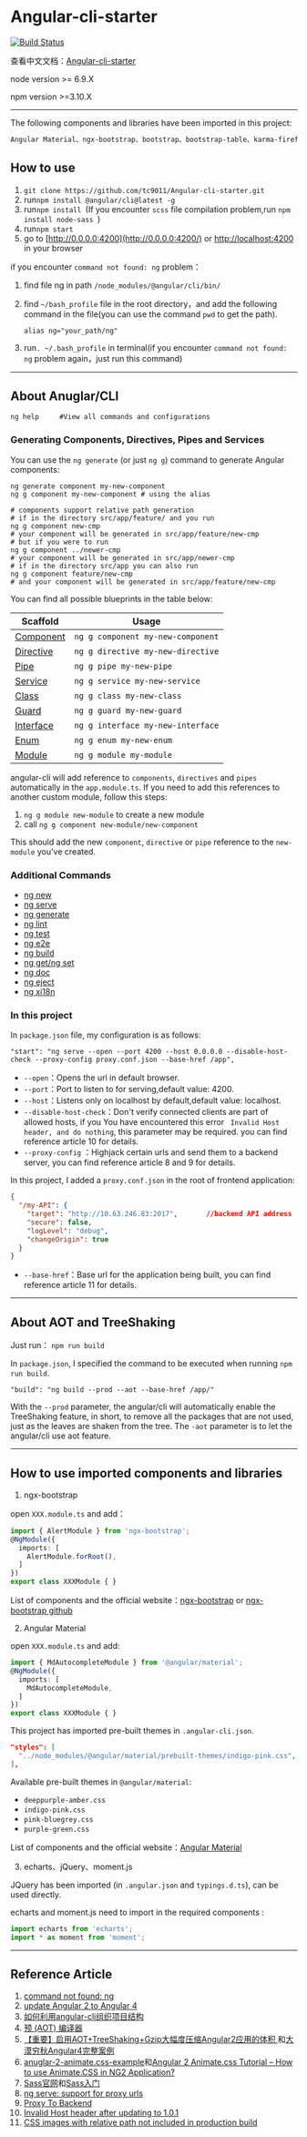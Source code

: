 # Angular-cli-starter

[![Build Status](https://travis-ci.org/tc9011/Angular-cli-starter.svg?branch=master)](https://travis-ci.org/tc9011/Angular-cli-starter)



查看中文文档：[Angular-cli-starter](https://github.com/tc9011/Angular-cli-starter/blob/master/README_CN.md)

node version >= 6.9.X

npm  version >=3.10.X

***

The following components and libraries have been imported  in this project:

```html
Angular Material、ngx-bootstrap、bootstrap、bootstrap-table、karma-firefox-launcher、fontawesome、echarts、jQuery、moment.js  
```

## How to use

1. `git clone https://github.com/tc9011/Angular-cli-starter.git`
2. run`npm install @angular/cli@latest -g`
3. run`npm install `(If you encounter `scss` file compilation problem,run `npm install node-sass `)
4. run`npm start`
5. go to [http://0.0.0.0:4200](http://0.0.0.0:4200/) or [http://localhost:4200](http://localhost:4200/) in your browser

if you  encounter `command not found: ng` problem：

1. find file ng in path `/node_modules/@angular/cli/bin/`

2. find `~/bash_profile` file in the root directory，and add the following  command in the file(you can use  the command `pwd` to get the path).

   `alias ng="your_path/ng"`

3. run`. ~/.bash_profile` in terminal(if you  encounter `command not found: ng` problem again，just run this command)

***

## About Anuglar/CLI

```shell
ng help		#View all commands and configurations
```

### Generating Components, Directives, Pipes and Services

You can use the `ng generate` (or just `ng g`) command to generate Angular components:

```shell
ng generate component my-new-component
ng g component my-new-component # using the alias

# components support relative path generation
# if in the directory src/app/feature/ and you run
ng g component new-cmp
# your component will be generated in src/app/feature/new-cmp
# but if you were to run
ng g component ../newer-cmp
# your component will be generated in src/app/newer-cmp
# if in the directory src/app you can also run
ng g component feature/new-cmp
# and your component will be generated in src/app/feature/new-cmp
```

You can find all possible blueprints in the table below:

| Scaffold                                 | Usage                             |
| ---------------------------------------- | --------------------------------- |
| [Component](https://github.com/angular/angular-cli/wiki/generate-component) | `ng g component my-new-component` |
| [Directive](https://github.com/angular/angular-cli/wiki/generate-directive) | `ng g directive my-new-directive` |
| [Pipe](https://github.com/angular/angular-cli/wiki/generate-pipe) | `ng g pipe my-new-pipe`           |
| [Service](https://github.com/angular/angular-cli/wiki/generate-service) | `ng g service my-new-service`     |
| [Class](https://github.com/angular/angular-cli/wiki/generate-class) | `ng g class my-new-class`         |
| [Guard](https://github.com/angular/angular-cli/wiki/generate-guard) | `ng g guard my-new-guard`         |
| [Interface](https://github.com/angular/angular-cli/wiki/generate-interface) | `ng g interface my-new-interface` |
| [Enum](https://github.com/angular/angular-cli/wiki/generate-enum) | `ng g enum my-new-enum`           |
| [Module](https://github.com/angular/angular-cli/wiki/generate-module) | `ng g module my-module`           |

angular-cli will add reference to `components`, `directives` and `pipes` automatically in the `app.module.ts`. If you need to add this references to another custom module, follow this steps:

1. `ng g module new-module` to create a new module
2. call `ng g component new-module/new-component`

This should add the new `component`, `directive` or `pipe` reference to the `new-module` you've created.

### Additional Commands

- [ng new](https://github.com/angular/angular-cli/wiki/new)
- [ng serve](https://github.com/angular/angular-cli/wiki/serve)
- [ng generate](https://github.com/angular/angular-cli/wiki/generate)
- [ng lint](https://github.com/angular/angular-cli/wiki/lint)
- [ng test](https://github.com/angular/angular-cli/wiki/test)
- [ng e2e](https://github.com/angular/angular-cli/wiki/e2e)
- [ng build](https://github.com/angular/angular-cli/wiki/build)
- [ng get/ng set](https://github.com/angular/angular-cli/wiki/config)
- [ng doc](https://github.com/angular/angular-cli/wiki/doc)
- [ng eject](https://github.com/angular/angular-cli/wiki/eject)
- [ng xi18n](https://github.com/angular/angular-cli/wiki/xi18n)

### In this project

In `package.json` file, my configuration is as follows:

```shell
"start": "ng serve --open --port 4200 --host 0.0.0.0 --disable-host-check --proxy-config proxy.conf.json --base-href /app",
```

- `--open`：Opens the url in default browser.
- `--port`：Port to listen to for serving,default value: 4200.
- `--host`：Listens only on localhost by default,default value: localhost.
- `--disable-host-check`：Don't verify connected clients are part of allowed hosts, if you You have encountered this error ` Invalid Host header, and do nothing`, this parameter may be required. you can find reference article 10 for details.
- `--proxy-config` ：Highjack certain urls and send them to a backend server, you can find reference article 8 and 9 for details.

In this project, I added a `proxy.conf.json` in the root of frontend application:

```json
{
  "/my-API": {
    "target": "http://10.63.246.83:2017",		//backend API address
    "secure": false,
    "logLevel": "debug",
    "changeOrigin": true
  }
}
```

- `--base-href`：Base url for the application being built, you can find reference article 11 for details.

***
## About AOT and TreeShaking

Just run：
`npm run build`

In `package.json`, I specified the command to be executed when running `npm run build`.

```shell
"build": "ng build --prod --aot --base-href /app/"
```

With the `--prod` parameter, the angular/cli will automatically enable the TreeShaking feature, in short, to remove all the packages that are not used, just as the leaves are shaken from the tree. The `-aot` parameter is to let the angular/cli use aot feature.

***

## How to use imported components and libraries
1. ngx-bootstrap

open `XXX.module.ts` and add：

```typescript
import { AlertModule } from 'ngx-bootstrap';
@NgModule({
  imports: [
    AlertModule.forRoot(),
  ]
})
export class XXXModule { }
```
List of components and the official website：[ngx-bootstrap](https://valor-software.com/ngx-bootstrap/#/) or [ngx-bootstrap github](https://github.com/valor-software/ngx-bootstrap)

2. Angular Material

open `XXX.module.ts` and add:

```typescript
import { MdAutocompleteModule } from '@angular/material';
@NgModule({
  imports: [
    MdAutocompleteModule,
  ]
})
export class XXXModule { }
```
This project has imported pre-built themes in `.angular-cli.json`.

```json
"styles": [
  "../node_modules/@angular/material/prebuilt-themes/indigo-pink.css",
],
```

Available pre-built themes in `@angular/material`:

- `deeppurple-amber.css`
- `indigo-pink.css`
- `pink-bluegrey.css`
- `purple-green.css`

List of components and the official website：[Angular Material](https://material.angular.io/)

3. echarts、jQuery、moment.js

JQuery has been imported (in `.angular.json` and `typings.d.ts`), can be used directly.

echarts and moment.js need to import in the required components :

```typescript
import echarts from 'echarts';
import * as moment from 'moment';					
```
***
## Reference Article

1. [command not found: ng](https://github.com/angular/angular-cli/issues/503)
2. [update Angular 2 to Angular 4](http://www.jianshu.com/p/75c19d67d7f8)
3. [如何利用angular-cli组织项目结构](https://segmentfault.com/a/1190000008623106)
4. [预 (AOT) 编译器](https://angular.cn/docs/ts/latest/cookbook/aot-compiler.html)
5. [【重要】启用AOT+TreeShaking+Gzip大幅度压缩Angular2应用的体积 ](https://my.oschina.net/mumu/blog/830742)和[大漠穷秋Angular4完整案例](http://git.oschina.net/mumu-osc/NiceFish)
6. [anuglar-2-animate.css-example](https://github.com/CanKattwinkel/anuglar-2-animate.css-example)和[Angular 2 Animate.css Tutorial – How to use Animate.CSS in NG2 Application?](https://blog.thecodecampus.de/angular-2-animate-css-tutorial-use-animate-css-ng2-application/)
7. [Sass官网](http://www.sass.hk/)和[Sass入门](http://tc9011.com/2017/04/08/Sass%E5%85%A5%E9%97%A8/)
8. [ng serve: support for proxy urls](https://github.com/angular/angular-cli/issues/889)
9. [Proxy To Backend](https://github.com/angular/angular-cli/wiki/stories-proxy)
10. [Invalid Host header after updating to 1.0.1](https://github.com/angular/angular-cli/issues/6070)
11. [CSS images with relative path not included in production build](https://github.com/angular/angular-cli/issues/4806)
